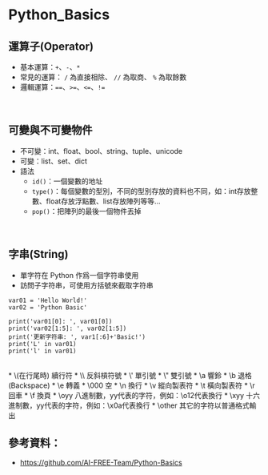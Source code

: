 # Python_Basics

## 運算子(Operator)
* 基本運算：`+`、`-`、`*`
* 常見的運算： `/` 為直接相除、 `//` 為取商、 `%` 為取餘數
* 邏輯運算：`==`、`>=`、`<=`、`!=`
<br>

## 可變與不可變物件
* 不可變：int、float、bool、string、tuple、unicode
* 可變：list、set、dict
* 語法
  * `id()`：一個變數的地址
  * `type()`：每個變數的型別，不同的型別存放的資料也不同，如：int存放整數、float存放浮點數、list存放陣列等等...
  * `pop()`：把陣列的最後一個物件丟掉
<br>

## 字串(String)
* 單字符在 Python 作爲一個字符串使用
* 訪問子字符串，可使用方括號來截取字符串
```
var01 = 'Hello World!'
var02 = 'Python Basic'
 
print('var01[0]: ', var01[0])
print('var02[1:5]: ', var02[1:5])
print('更新字符串: ', var1[:6]+'Basic!')
print('L' in var01)
print('l' in var01)
```

<br>
* \(在行尾時)	續行符
* \\	反斜槓符號
* \'	單引號
* \"	雙引號
* \a	響鈴
* \b	退格(Backspace)
* \e	轉義
* \000	空
* \n	換行
* \v	縱向製表符
* \t	橫向製表符
* \r	回車
* \f	換頁
* \oyy	八進制數，yy代表的字符，例如：\o12代表換行
* \xyy	十六進制數，yy代表的字符，例如：\x0a代表換行
* \other	其它的字符以普通格式輸出
<br>

## 參考資料：
* https://github.com/AI-FREE-Team/Python-Basics
